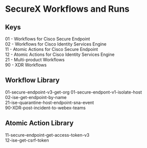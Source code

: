 # SecureX Workflows and Runs

## Keys
01 - Workflows for Cisco Secure Endpoint   
02 - Workflows for Cisco Identity Services Engine   
11 - Atomic Actions for Cisco Secure Endpoint   
12 - Atomic Actions for Cisco Identity Services Engine    
21 - Multi-product Workflows    
90 - XDR Workflows

## Workflow Library 
01-secure-endpoint-v3-get-org
01-secure-endpont-v1-isolate-host   
02-ise-get-endpoint-by-name     
21-ise-quarantine-host-endpoint-sna-event    
90-XDR-post-incident-to-webex-teams

## Atomic Action Library
11-secure-endpoint-get-access-token-v3     
12-ise-get-csrf-token
